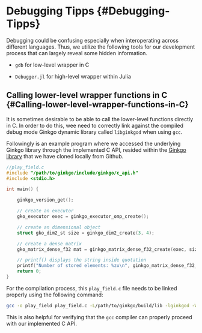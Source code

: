 
# Debugging Tipps {#Debugging-Tipps}

Debugging could be confusing especially when interoperating across different languages. Thus, we utilize the following tools for our development process that can largely reveal some hidden information.
- `gdb` for low-level wrapper in C
  
- `Debugger.jl` for high-level wrapper within Julia
  

## Calling lower-level wrapper functions in C {#Calling-lower-level-wrapper-functions-in-C}

It is sometimes desirable to be able to call the lower-level functions directly in C. In order to do this, wee need to correctly link against the compiled debug mode Ginkgo dynamic library called `libginkgod` when using `gcc`.

Followingly is an example program where we accessed the underlying Ginkgo library through the implemented C API, resided within the [Ginkgo library](https://github.com/ginkgo-project/ginkgo) that we have cloned locally from Github.

```C
//play_field.c
#include "/path/to/ginkgo/include/ginkgo/c_api.h"
#include <stdio.h>

int main() {

    ginkgo_version_get();

    // create an executor
    gko_executor exec = ginkgo_executor_omp_create();

    // create an dimensional object
    struct gko_dim2_st size = ginkgo_dim2_create(3, 4);

    // create a dense matrix
    gko_matrix_dense_f32 mat = ginkgo_matrix_dense_f32_create(exec, size);

    // printf() displays the string inside quotation
    printf("Number of stored elements: %zu\n", ginkgo_matrix_dense_f32_get_num_stored_elements(mat));
    return 0;
}
```


For the compilation process, this `play_field.c` file needs to be linked properly using the following command:

```bash
gcc -o play_field play_field.c -L/path/to/ginkgo/build/lib -lginkgod -Wl,-rpath=/path/to/ginkgo/build/lib -lginkgo_ompd -lginkgo_cudad -lginkgo_referenced -lginkgo_hipd -lginkgo_dpcppd -lginkgo_deviced /usr/lib/libhwloc.so /usr/lib/libmpi_cxx.so /usr/lib/libmpi.so
```


This is also helpful for verifying that the `gcc` compiler can properly proceed with our implemented C API.
